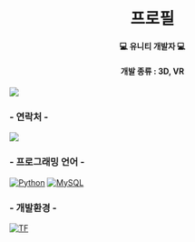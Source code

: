 <h1 align="center">프로필</h1>
<h4 align="center"> 💻 유니티 개발자 💻 </h4>
<h4 align="center"> 개발 종류 : 3D, VR </h4>

[![](https://img.shields.io/badge/개발자_포트폴리오-800000?style=for-the-badge&logo=개발자_포트폴리오&logoColor=white)](https://www.naver.com/)

### - 연락처 -

[![](https://img.shields.io/badge/Gmail-D14836?style=for-the-badge&logo=gmail&logoColor=white)]("https://kyeongsupchoi@gmail.com")

### - 프로그래밍 언어 -

[![Python](https://img.shields.io/badge/-C#-306998?logo=C#&logoColor=white&style=for-the-badge)](#)
[![MySQL](https://img.shields.io/badge/MySQL-00758F?style=for-the-badge&logo=mysql&logoColor=white)](#)

### - 개발환경 -

[![TF](https://img.shields.io/badge/Unity-FFA800?style=for-the-badge&logo=Unity&logoColor=white)](#) 
